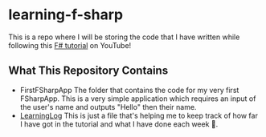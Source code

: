 # learning-f-sharp
This is a repo where I will be storing the code that I have written while following this [F# tutorial](https://www.youtube.com/watch?v=c7eNDJN758U) on YouTube!

## What This Repository Contains
- FirstFSharpApp
The folder that contains the code for my very first FSharpApp. This is a very simple application which requires an input of the user's name and outputs "Hello" then their name.
- [LearningLog](LearningLog.md)
This is just a file that's helping me to keep track of how far I have got in the tutorial and what I have done each week 🙂.